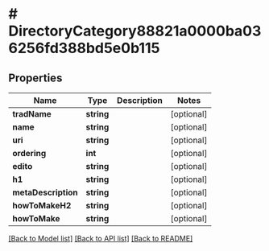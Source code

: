 # # DirectoryCategory88821a0000ba036256fd388bd5e0b115

## Properties

Name | Type | Description | Notes
------------ | ------------- | ------------- | -------------
**tradName** | **string** |  | [optional]
**name** | **string** |  | [optional]
**uri** | **string** |  | [optional]
**ordering** | **int** |  | [optional]
**edito** | **string** |  | [optional]
**h1** | **string** |  | [optional]
**metaDescription** | **string** |  | [optional]
**howToMakeH2** | **string** |  | [optional]
**howToMake** | **string** |  | [optional]

[[Back to Model list]](../../README.md#models) [[Back to API list]](../../README.md#endpoints) [[Back to README]](../../README.md)
